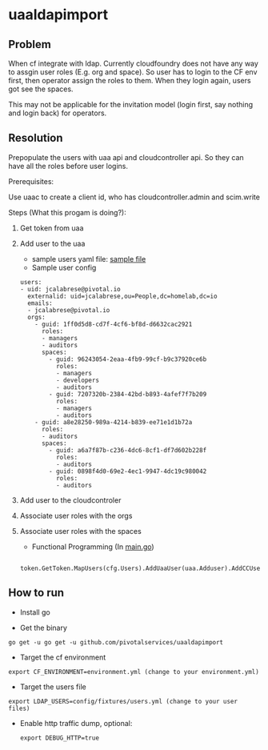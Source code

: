 # uaaldapimport


## Problem
When cf integrate with ldap. Currently cloudfoundry does not have any way to assgin user roles (E.g. org and space). So user has to login to the CF env first, then operator assign the roles to them. When they login again, users got see the spaces.

This may not be applicable for the invitation model (login first, say nothing and login back) for operators.

## Resolution

Prepopulate the users with uaa api and cloudcontroller api. So they can have all the roles before user logins.

Prerequisites:

Use uaac to create a client id, who has cloudcontroller.admin and scim.write

Steps (What this progam is doing?):

1. Get token from uaa
2. Add user to the uaa
   * sample users yaml file: [sample file](config/fixtures/users.yml)
   * Sample user config

   ```
   users:
   - uid: jcalabrese@pivotal.io
     externalid: uid=jcalabrese,ou=People,dc=homelab,dc=io
     emails:
     - jcalabrese@pivotal.io
     orgs:
       - guid: 1ff0d5d8-cd7f-4cf6-bf8d-d6632cac2921
         roles:
         - managers
         - auditors
         spaces:
           - guid: 96243054-2eaa-4fb9-99cf-b9c37920ce6b
             roles:
             - managers
             - developers
             - auditors
           - guid: 7207320b-2384-42bd-b893-4afef7f7b209
             roles:
             - managers
             - auditors
       - guid: a8e28250-989a-4214-b839-ee71e1d1b72a
         roles:
         - auditors
         spaces:
           - guid: a6a7f87b-c236-4dc6-8cf1-df7d602b228f
             roles:
             - auditors
           - guid: 0898f4d0-69e2-4ec1-9947-4dc19c980042
             roles:
             - auditors
   ```

3. Add user to the cloudcontroler
4. Associate user roles with the orgs
5. Associate user roles with the spaces

   * Functional Programming (In [main.go](main.go))

   ```
      token.GetToken.MapUsers(cfg.Users).AddUaaUser(uaa.Adduser).AddCCUser(cc.Adduser).MapOrgs(cc.AssociateOrg).MapSpaces(cc.AssociateSpace)
   ```

## How to run

* Install go

* Get the binary

```
go get -u go get -u github.com/pivotalservices/uaaldapimport

```
* Target the cf environment

```
export CF_ENVIRONMENT=environment.yml (change to your environment.yml)
```

* Target the users file

```
export LDAP_USERS=config/fixtures/users.yml (change to your user files)
```
* Enable http traffic dump, optional:

  ```
  export DEBUG_HTTP=true
  ```

  
